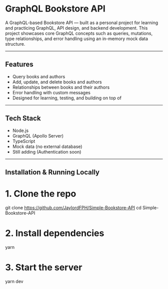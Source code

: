 # GraphQL Bookstore API
A GraphQL-based Bookstore API — built as a personal project for learning and practicing GraphQL, API design, and backend development. 
This project showcases core GraphQL concepts such as queries, mutations, type relationships, and error handling using an in-memory mock data structure.

---

##  Features
- Query books and authors
- Add, update, and delete books and authors
- Relationships between books and their authors
- Error handling with custom messages
- Designed for learning, testing, and building on top of

---

## Tech Stack
- Node.js
- GraphQL (Apollo Server)
- TypeScript 
- Mock data (no external database)
- Still adding (Authentication soon)
  
---

## Installation & Running Locally
# 1. Clone the repo
   git clone https://github.com/JaylordFPH/Simple-Bookstore-API
   cd Simple-Bookstore-API
   
# 2. Install dependencies
   yarn

# 3. Start the server
   yarn dev
